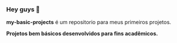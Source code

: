 ### Hey guys 👋

**my-basic-projects** é um repositorio para meus primeiros projetos.

**Projetos bem básicos desenvolvidos para fins acadêmicos.**

###